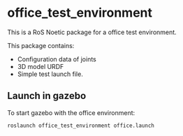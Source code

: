 # office_test_environment
This is a RoS Noetic package for a office test environment. 
 
This package contains:
* Configuration data of joints
* 3D model URDF 
* Simple test launch file.

## Launch in gazebo
To start gazebo with the office environment:

    roslaunch office_test_environment office.launch
